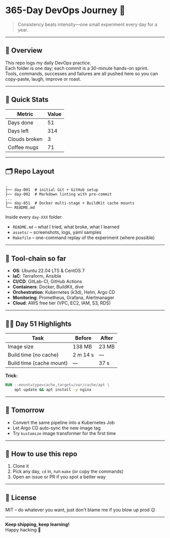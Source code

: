 # 365-Day DevOps Journey 🚀

> Consistency beats intensity—one small experiment every day for a year.

---

## 📌 Overview
This repo logs my daily DevOps practice.  
Each folder is one day; each commit is a 30-minute hands-on sprint.  
Tools, commands, successes and failures are all pushed here so you can copy-paste, laugh, improve or roast.

---

## 📆 Quick Stats
| Metric        | Value |
|---------------|-------|
| Days done     | 51    |
| Days left     | 314   |
| Clouds broken | 3     |
| Coffee mugs   | 71    |

---

## 🗂️ Repo Layout
```
.
├── day-001  # initial Git + GitHub setup
├── day-002  # Markdown linting with pre-commit
...
├── day-051  # Docker multi-stage + BuildKit cache mounts
└── README.md
```

Inside every `day-XXX` folder:
- `README.md` – what I tried, what broke, what I learned
- `assets/` – screenshots, logs, yaml samples
- `Makefile` – one-command replay of the experiment (where possible)

---

## 🧰 Tool-chain so far
- **OS**: Ubuntu 22.04 LTS & CentOS 7
- **IaC**: Terraform, Ansible
- **CI/CD**: GitLab-CI, GitHub Actions
- **Containers**: Docker, BuildKit, dive
- **Orchestration**: Kubernetes (k3d), Helm, Argo CD
- **Monitoring**: Prometheus, Grafana, Alertmanager
- **Cloud**: AWS free tier (VPC, EC2, IAM, S3, RDS)

---

## 🏃‍♂️ Day 51 Highlights
| Task | Before | After |
|------|--------|-------|
| Image size | 138 MB | 23 MB |
| Build time (no cache) | 2 m 14 s | — |
| Build time (cache mount) | — | 37 s |

**Trick:**  
```dockerfile
RUN --mount=type=cache,target=/var/cache/apt \
    apt update && apt install -y nginx
```

---

## 🎯 Tomorrow
- Convert the same pipeline into a Kubernetes Job
- Let Argo CD auto-sync the new image tag
- Try `kustomize` image transformer for the first time

---

## 🤝 How to use this repo
1. Clone it
2. Pick any day, `cd` in, run `make` (or copy the commands)
3. Open an issue or PR if you spot a better way

---

## 📜 License
MIT – do whatever you want, just don't blame me if you blow up prod 😉

---

**Keep shipping, keep learning!**  
Happy hacking 🖤
```
